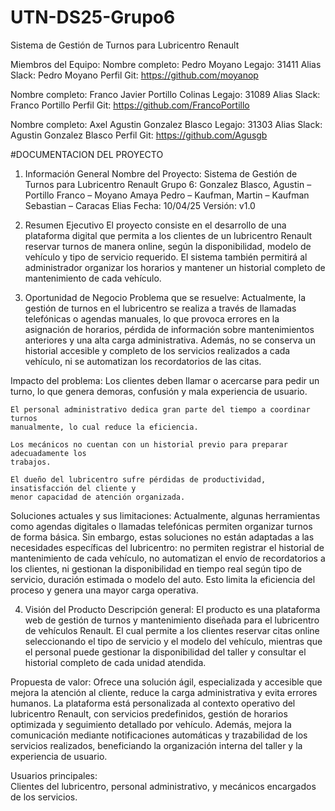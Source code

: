 # UTN-DS25-Grupo6
Sistema de Gestión de Turnos para Lubricentro Renault

Miembros del Equipo:
Nombre completo: Pedro Moyano
Legajo: 31411
Alias Slack: Pedro Moyano
Perfil Git: https://github.com/moyanop

Nombre completo: Franco Javier Portillo Colinas
Legajo: 31089
Alias Slack: Franco Portillo
Perfil Git: https://github.com/FrancoPortillo

Nombre completo: Axel Agustin Gonzalez Blasco
Legajo: 31303
Alias Slack: Agustin Gonzalez Blasco
Perfil Git: https://github.com/Agusgb

#DOCUMENTACION DEL PROYECTO
1. Información General 
    Nombre del Proyecto: Sistema de Gestión de Turnos para Lubricentro Renault 
    Grupo 6: Gonzalez Blasco, Agustin – Portillo Franco – Moyano Amaya Pedro – 
    Kaufman, Martin – Kaufman Sebastian – Caracas Elias 
    Fecha: 10/04/25 
    Versión: v1.0 

2. Resumen Ejecutivo 
    El proyecto consiste en el desarrollo de una plataforma digital que permita a los clientes 
    de un lubricentro Renault reservar turnos de manera online, según la disponibilidad, 
    modelo de vehículo y tipo de servicio requerido. El sistema también permitirá al 
    administrador organizar los horarios y mantener un historial completo de mantenimiento 
    de cada vehículo.

3. Oportunidad de Negocio 
Problema que se resuelve: 
    Actualmente, la gestión de turnos en el lubricentro se realiza a través de llamadas 
    telefónicas o agendas manuales, lo que provoca errores en la asignación de horarios, 
    pérdida de información sobre mantenimientos anteriores y una alta carga administrativa. 
    Además, no se conserva un historial accesible y completo de los servicios realizados a 
    cada vehículo, ni se automatizan los recordatorios de las citas. 

Impacto del problema: 
    Los clientes deben llamar o acercarse para pedir un turno, lo que genera demoras, 
    confusión y mala experiencia de usuario. 

    El personal administrativo dedica gran parte del tiempo a coordinar turnos 
    manualmente, lo cual reduce la eficiencia. 

    Los mecánicos no cuentan con un historial previo para preparar adecuadamente los 
    trabajos. 

    El dueño del lubricentro sufre pérdidas de productividad, insatisfacción del cliente y 
    menor capacidad de atención organizada.

Soluciones actuales y sus limitaciones: 
    Actualmente, algunas herramientas como agendas digitales o llamadas telefónicas 
    permiten organizar turnos de forma básica. Sin embargo, estas soluciones no están 
    adaptadas a las necesidades específicas del lubricentro: no permiten registrar el 
    historial de mantenimiento de cada vehículo, no automatizan el envío de recordatorios a 
    los clientes, ni gestionan la disponibilidad en tiempo real según tipo de servicio, duración 
    estimada o modelo del auto. Esto limita la eficiencia del proceso y genera una mayor 
    carga operativa. 
 
4. Visión del Producto 
Descripción general: 
    El producto es una plataforma web de gestión de turnos y mantenimiento diseñada para 
    el lubricentro de vehículos Renault. El cual permite a los clientes reservar citas online 
    seleccionando el tipo de servicio y el modelo del vehículo, mientras que el personal 
    puede gestionar la disponibilidad del taller y consultar el historial completo de cada 
    unidad atendida. 

Propuesta de valor: 
    Ofrece una solución ágil, especializada y accesible que mejora la atención al cliente, 
    reduce la carga administrativa y evita errores humanos. La plataforma está 
    personalizada al contexto operativo del lubricentro Renault, con servicios predefinidos, 
    gestión de horarios optimizada y seguimiento detallado por vehículo. Además, mejora la 
    comunicación mediante notificaciones automáticas y trazabilidad de los servicios 
    realizados, beneficiando la organización interna del taller y la experiencia de usuario. 

Usuarios principales:  
    Clientes del lubricentro, personal administrativo, y mecánicos encargados de los servicios.